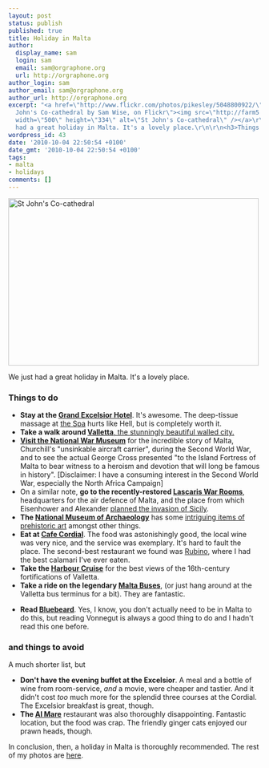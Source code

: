 ```yaml
---
layout: post
status: publish
published: true
title: Holiday in Malta
author:
  display_name: sam
  login: sam
  email: sam@orgraphone.org
  url: http://orgraphone.org
author_login: sam
author_email: sam@orgraphone.org
author_url: http://orgraphone.org
excerpt: "<a href=\"http://www.flickr.com/photos/pikesley/5048800922/\" title=\"St
  John's Co-cathedral by Sam Wise, on Flickr\"><img src=\"http://farm5.static.flickr.com/4105/5048800922_49ab512a16.jpg\"
  width=\"500\" height=\"334\" alt=\"St John's Co-cathedral\" /></a>\r\n\r\nWe just
  had a great holiday in Malta. It's a lovely place.\r\n\r\n<h3>Things to do</h3>\r\n<ul>\r\n<li>\r"
wordpress_id: 43
date: '2010-10-04 22:50:54 +0100'
date_gmt: '2010-10-04 22:50:54 +0100'
tags:
- malta
- holidays
comments: []
---
```

<p><a href="http://www.flickr.com/photos/pikesley/5048800922/" title="St John's Co-cathedral by Sam Wise, on Flickr"><img src="http://farm5.static.flickr.com/4105/5048800922_49ab512a16.jpg" width="500" height="334" alt="St John's Co-cathedral" /></a></p>
<p>We just had a great holiday in Malta. It's a lovely place.</p>
<h3>Things to do</h3>
<ul>
<li>
<strong>Stay at the <a href="http://www.excelsior.com.mt/">Grand Excelsior Hotel</a></strong>. It's awesome. The deep-tissue massage at <a href="http://www.excelsior.com.mt/page.asp?n=wellness&m=6">the Spa</a> hurts like Hell, but is completely worth it.
</li>
<li>
<strong>Take a walk around <a href="http://www.cityofvalletta.org/cityofvalletta/home.aspx">Valletta</strong>, the stunningly beautiful walled city.
</li>
<li>
<strong>Visit the <a href="http://www.visitmalta.com/national-war-museum-map">National War Museum</a></strong> for the incredible story of Malta, Churchill's "unsinkable aircraft carrier", during the Second World War, and to see the actual George Cross presented "to the Island Fortress of Malta to bear witness to a heroism and devotion that will long be famous in history". [Disclaimer: I have a consuming interest in the Second World War, especially the North Africa Campaign]
</li>
<li>
On a similar note, <strong>go to the recently-restored <a href="http://www.locationmalta.com/attractions/lascaris.html">Lascaris War Rooms</a></strong>, headquarters for the air defence of Malta, and the place from which Eisenhower and Alexander <a href="http://www.flickr.com/photos/bomba08/5009529842/">planned the invasion of Sicily</a>.
</li>
<li>
<strong>The <a href="http://www.visitmalta.com/museum-of-archaeology">National Museum of Archaeology</a></strong> has some <a href="http://www.maltavoyager.com/moa/areas/sleepinglady.htm">intriguing items of prehistoric art</a> amongst other things.
</li>
<li>
<strong>Eat at <a href="http://www.tripadvisor.co.uk/Restaurant_Review-g190328-d1367499-Reviews-Cordial_restaurant-Valletta_Island_of_Malta.html">Cafe Cordial</a></strong>. The food was astonishingly good, the local wine was very nice, and the service was exemplary. It's hard to fault the place. The second-best restaurant we found was <a href="http://www.giuseppismalta.com/rub-home.htm">Rubino</a>, where I had the best calamari I've ever eaten.
</li>
<li>
<strong>Take the <a href="http://www.captainmorgan.com.mt/harbour_cruise.htm">Harbour Cruise</a></strong> for the best views of the 16th-century fortifications of Valletta.
</li>
<li>
<strong>Take a ride on the legendary <a href="http://www.flickr.com/photos/pikesley/sets/72157625096234044/">Malta Buses</a></strong>, (or just hang around at the Valletta bus terminus for a bit). They are fantastic.</p>
<li>
<strong>Read <a href="http://en.wikipedia.org/wiki/Bluebeard_%28novel%29">Bluebeard</a></strong>. Yes, I know, you don't actually need to be in Malta to do this, but reading Vonnegut is always a good thing to do and I hadn't read this one before.
</li>
</ul>
<h3>and things to avoid</h3>
<p>A much shorter list, but</p>
<ul>
<li>
<strong>Don't have the evening buffet at the Excelsior</strong>. A meal and a bottle of wine from room-service, <em>and</em> a movie, were cheaper and tastier. And it didn't cost <em>too</em> much more for the splendid three courses at the Cordial. The Excelsior breakfast is great, though.
</li>
<li>
<strong>The <a href="http://www.almaremalta.com/mainmenu.html">Al Mare</a></strong> restaurant was also thoroughly disappointing. Fantastic location, but the food was crap. The friendly ginger cats enjoyed our prawn heads, though.
</li>
</ul>
<p>In conclusion, then, a holiday in Malta is thoroughly recommended. The rest of my photos are <a href="http://www.flickr.com/photos/pikesley/sets/72157624963667011/">here</a>.</p>
